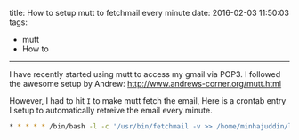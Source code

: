 title: How to setup mutt to fetchmail every minute
date: 2016-02-03 11:50:03
tags:
- mutt
- How to
---

I have recently started using mutt to access my gmail via POP3. I followed the awesome setup by Andrew: http://www.andrews-corner.org/mutt.html

However, I had to hit `I` to make mutt fetch the email, Here is a crontab entry I setup to automatically retreive the email every minute.

~~~bash
* * * * * /bin/bash -l -c '/usr/bin/fetchmail -v >> /home/minhajuddin/log/fetchmail.log 2>&1'
~~~
